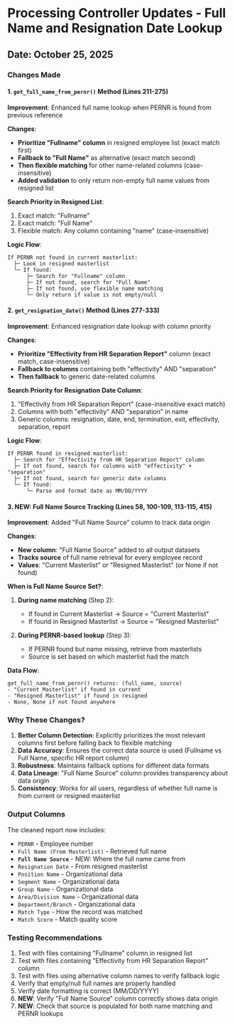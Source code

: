 # Processing Controller Updates - Full Name and Resignation Date Lookup

## Date: October 25, 2025

### Changes Made

#### 1. `get_full_name_from_pernr()` Method (Lines 211-275)

**Improvement**: Enhanced full name lookup when PERNR is found from previous reference

**Changes**:
- **Prioritize "Fullname" column** in resigned employee list (exact match first)
- **Fallback to "Full Name"** as alternative (exact match second)
- **Then flexible matching** for other name-related columns (case-insensitive)
- **Added validation** to only return non-empty full name values from resigned list

**Search Priority in Resigned List**:
1. Exact match: "Fullname"
2. Exact match: "Full Name"
3. Flexible match: Any column containing "name" (case-insensitive)

**Logic Flow**:
```
If PERNR not found in current masterlist:
  ├─ Look in resigned masterlist
  └─ If found:
      ├─ Search for "Fullname" column
      ├─ If not found, search for "Full Name"
      ├─ If not found, use flexible name matching
      └─ Only return if value is not empty/null
```

#### 2. `get_resignation_date()` Method (Lines 277-333)

**Improvement**: Enhanced resignation date lookup with column priority

**Changes**:
- **Prioritize "Effectivity from HR Separation Report"** column (exact match, case-insensitive)
- **Fallback to columns** containing both "effectivity" AND "separation"
- **Then fallback** to generic date-related columns

**Search Priority for Resignation Date Column**:
1. "Effectivity from HR Separation Report" (case-insensitive exact match)
2. Columns with both "effectivity" AND "separation" in name
3. Generic columns: resignation, date, end, termination, exit, effectivity, separation, report

**Logic Flow**:
```
If PERNR found in resigned masterlist:
  ├─ Search for "Effectivity from HR Separation Report" column
  ├─ If not found, search for columns with "effectivity" + "separation"
  ├─ If not found, search for generic date columns
  └─ If found:
      └─ Parse and format date as MM/DD/YYYY
```

#### 3. **NEW**: Full Name Source Tracking (Lines 58, 100-109, 113-115, 415)

**Improvement**: Added "Full Name Source" column to track data origin

**Changes**:
- **New column**: "Full Name Source" added to all output datasets
- **Tracks source** of full name retrieval for every employee record
- **Values**: "Current Masterlist" or "Resigned Masterlist" (or None if not found)

**When is Full Name Source Set?**:
1. **During name matching** (Step 2):
   - If found in Current Masterlist → Source = "Current Masterlist"
   - If found in Resigned Masterlist → Source = "Resigned Masterlist"

2. **During PERNR-based lookup** (Step 3):
   - If PERNR found but name missing, retrieve from masterlists
   - Source is set based on which masterlist had the match

**Data Flow**:
```
get_full_name_from_pernr() returns: (full_name, source)
- "Current Masterlist" if found in current
- "Resigned Masterlist" if found in resigned
- None, None if not found anywhere
```

### Why These Changes?

1. **Better Column Detection**: Explicitly prioritizes the most relevant columns first before falling back to flexible matching
2. **Data Accuracy**: Ensures the correct data source is used (Fullname vs Full Name, specific HR report column)
3. **Robustness**: Maintains fallback options for different data formats
4. **Data Lineage**: "Full Name Source" column provides transparency about data origin
5. **Consistency**: Works for all users, regardless of whether full name is from current or resigned masterlist

### Output Columns

The cleaned report now includes:
- `PERNR` - Employee number
- `Full Name (From Masterlist)` - Retrieved full name
- **`Full Name Source`** - NEW: Where the full name came from
- `Resignation Date` - From resigned masterlist
- `Position Name` - Organizational data
- `Segment Name` - Organizational data
- `Group Name` - Organizational data
- `Area/Division Name` - Organizational data
- `Department/Branch` - Organizational data
- `Match Type` - How the record was matched
- `Match Score` - Match quality score

### Testing Recommendations

1. Test with files containing "Fullname" column in resigned list
2. Test with files containing "Effectivity from HR Separation Report" column
3. Test with files using alternative column names to verify fallback logic
4. Verify that empty/null full names are properly handled
5. Verify date formatting is correct (MM/DD/YYYY)
6. **NEW**: Verify "Full Name Source" column correctly shows data origin
7. **NEW**: Check that source is populated for both name matching and PERNR lookups
